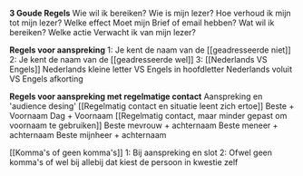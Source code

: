 **3 Goude Regels**
	Wie wil ik bereiken? Wie is mijn lezer?
	Hoe verhoud ik mijn tot mijn lezer? Welke effect Moet mijn Brief of email hebben?
	Wat wil ik bereiken? Welke actie Verwacht ik van mijn lezer?

**Regels voor aanspreking**
	1: Je kent de naam van de [[geadresseerde niet]] 
	2: Je kent de naam van de [[geadresseerde wel]]
	3: [[Nederlands VS Engels]]
		Nederlands kleine letter VS Engels in hoofdletter
		Nederlands voluit VS Engels afkorting

**Regels voor aanspreking met regelmatige contact**
	Aanspreking en 'audience desing'
	[[Regelmatig contact en situatie leent zich ertoe]]
		Beste + Voornaam
		Dag + Voornaam
	[[Regelmatig contact, maar minder gepast om voornaam te gebruiken]]
		Beste mevrouw + achternaam
		Beste meneer + achternaam
		Beste mijnheer + achternaam

[[Komma's of geen komma's]]
	1: Bij aanspreking en slot
	2: Ofwel geen komma's of wel bij allebij dat kiest de persoon in kwestie zelf


